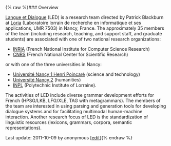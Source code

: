 {% raw %}### Overview

[Langue et Dialogue](http://led.loria.fr/en_index.html) (LED) is a
research team directed by Patrick Blackburn at
[Loria](http://www.loria.fr/news?set_language=en&cl=en) (Laboratoire
lorrain de recherche en informatique et ses applications, UMR 7503) in
Nancy, France. The approximately 35 members of the team (including
research, teaching, and support staff, and graduate students) are
associated with one of two national research organizations:

- [INRIA](http://www.inria.fr/) (French National Institute for
Computer Science Research)
- [CNRS](http://www.cnrs.fr/index.html) (French National Center for
Scientific Research)

or with one of the three universities in Nancy:

- [Université Nancy 1 Henri Poincaré](http://www.uhp-nancy.fr/)
(science and technology)
- [Université Nancy 2](http://www.univ-nancy2.fr/index.html?lang=EN)
(humanities)
- [INPL](http://www.inpl-nancy.fr/index.php) (Polytechnic Institute of
Lorraine).

The activities of LED include diverse grammar development efforts for
French (HPSG/LKB, LFG/XLE, TAG with metagrammars). The members of the
team are interested in using parsing and generation tools for developing
dialogue systems and for facilitating multimodal human-machine
interaction. Another research focus of LED is the standardization of
linguistic resources (lexicons, grammars, corpora, semantic
representations).

Last update: 2011-10-09 by anonymous [[edit](https://github.com/delph-in/docs/wiki/DelphinLoria/_edit)]{% endraw %}